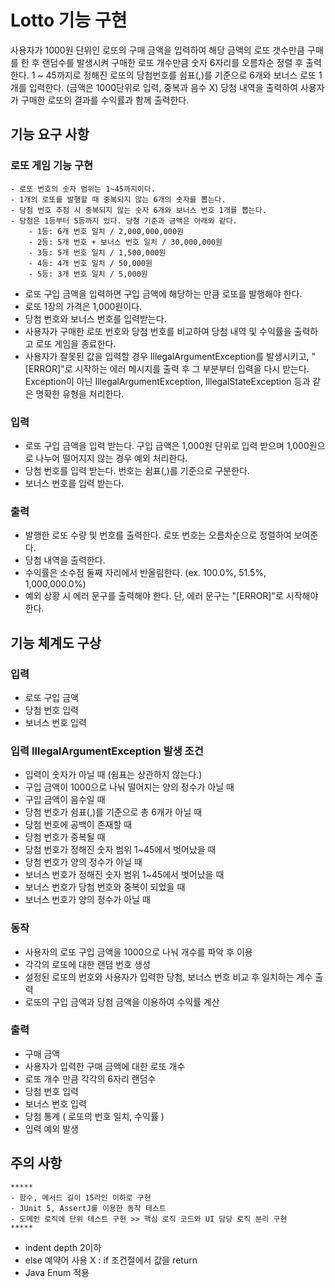 # Lotto 기능 구현
사용자가 1000원 단위인 로또의 구매 금액을 입력하여 해당 금액의 로또 갯수만큼 구매를 한 후 랜덤수를 발생시켜 구매한 로또 개수만큼 숫자 6자리를 오름차순 정렬 후 출력한다.
1 ~ 45까지로 정해진 로또의 당첨번호를 쉼표(,)를 기준으로 6개와 보너스 로또 1개를 입력한다. (금액은 1000단위로 입력, 중복과 음수 X)
당첨 내역을 출력하여 사용자가 구매한 로또의 결과를 수익률과 함께 출력한다.

## 기능 요구 사항
### 로또 게임 기능 구현
```
- 로또 번호의 숫자 범위는 1~45까지이다.
- 1개의 로또를 발행할 때 중복되지 않는 6개의 숫자를 뽑는다.
- 당첨 번호 추첨 시 중복되지 않는 숫자 6개와 보너스 번호 1개를 뽑는다.
- 당첨은 1등부터 5등까지 있다. 당첨 기준과 금액은 아래와 같다.
    - 1등: 6개 번호 일치 / 2,000,000,000원
    - 2등: 5개 번호 + 보너스 번호 일치 / 30,000,000원
    - 3등: 5개 번호 일치 / 1,500,000원
    - 4등: 4개 번호 일치 / 50,000원
    - 5등: 3개 번호 일치 / 5,000원
```
- 로또 구입 금액을 입력하면 구입 금액에 해당하는 만큼 로또를 발행해야 한다.
- 로또 1장의 가격은 1,000원이다.
- 당첨 번호와 보너스 번호를 입력받는다.
- 사용자가 구매한 로또 번호와 당첨 번호를 비교하여 당첨 내역 및 수익률을 출력하고 로또 게임을 종료한다.
- 사용자가 잘못된 값을 입력할 경우 IllegalArgumentException를 발생시키고, "[ERROR]"로 시작하는 에러 메시지를 출력 후 그 부분부터 입력을 다시 받는다.  Exception이 아닌 IllegalArgumentException, IllegalStateException 등과 같은 명확한 유형을 처리한다.

### 입력
- 로또 구입 금액을 입력 받는다. 구입 금액은 1,000원 단위로 입력 받으며 1,000원으로 나누어 떨어지지 않는 경우 예외 처리한다.
- 당첨 번호를 입력 받는다. 번호는 쉼표(,)를 기준으로 구분한다.
- 보너스 번호를 입력 받는다.

### 출력
- 발행한 로또 수량 및 번호를 출력한다. 로또 번호는 오름차순으로 정렬하여 보여준다.
- 당첨 내역을 출력한다.
- 수익률은 소수점 둘째 자리에서 반올림한다. (ex. 100.0%, 51.5%, 1,000,000.0%)
- 예외 상황 시 에러 문구를 출력해야 한다. 단, 에러 문구는 "[ERROR]"로 시작해야 한다.

## 기능 체계도 구상
### 입력
- 로또 구입 금액
- 당첨 번호 입력
- 보너스 번호 입력

### 입력 IllegalArgumentException 발생 조건
- 입력이 숫자가 아닐 때 (쉼표는 상관하지 않는다.)
- 구입 금액이 1000으로 나눠 떨어지는 양의 정수가 아닐 때
- 구입 금액이 음수일 때
- 당첨 번호가 쉼표(,)를 기준으로 총 6개가 아닐 때
- 당첨 번호에 공백이 존재할 때
- 당첨 번호가 중복될 때
- 당첨 번호가 정해진 숫자 범위 1~45에서 벗어났을 때
- 당첨 번호가 양의 정수가 아닐 때
- 보너스 번호가 정해진 숫자 범위 1~45에서 벗어났을 때
- 보너스 번호가 당첨 번호와 중복이 되었을 때
- 보너스 번호가 양의 정수가 아닐 때


### 동작
- 사용자의 로또 구입 금액을 1000으로 나눠 개수를 파악 후 이용
- 각각의 로또에 대한 랜덤 번호 생성
- 설정된 로또의 번호와 사용자가 입력한 당첨, 보너스 번호 비교 후 일치하는 계수 출력
- 로또의 구입 금액과 당첨 금액을 이용하여 수익률 계산

### 출력
- 구매 금액
- 사용자가 입력한 구매 금액에 대한 로또 개수
- 로또 개수 만큼 각각의 6자리 랜덤수
- 당첨 번호 입력
- 보너스 번호 입력
- 당첨 통계 ( 로또의 번호 일치, 수익률 )
- 입력 예외 발생

## 주의 사항
```
*****
- 함수, 메서드 길이 15라인 이하로 구현
- JUnit 5, AssertJ를 이용한 동작 테스트
- 도메인 로직에 단위 테스트 구현 >> 핵심 로직 코드와 UI 담당 로직 분리 구현
*****
```
- indent depth 2이하
- else 예약어 사용 X : if 조건절에서 값을 return
- Java Enum 적용


